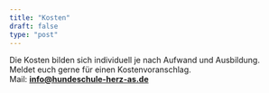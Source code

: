 ```yaml
---
title: "Kosten"
draft: false
type: "post"
---
```


Die Kosten bilden sich individuell je nach Aufwand und Ausbildung. <br>
Meldet euch gerne für einen Kostenvoranschlag. <br>
Mail: **info@hundeschule-herz-as.de**
